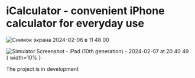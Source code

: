 # iCalculator - convenient iPhone calculator for everyday use

![Снимок экрана 2024-02-06 в 11 48 00](https://github.com/Konst-Is/iCalculator/assets/125888284/179a1c1d-a401-414d-ae30-dbda7194eb3a)


![Simulator Screenshot - iPad (10th generation) - 2024-02-07 at 20 40 49](https://github.com/Konst-Is/iCalculator/assets/125888284/fcd5f637-4a65-4eb1-a73d-85f2f33813ee) { width=10% }


The project is in development
